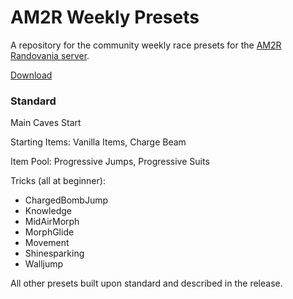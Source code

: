 # AM2R Weekly Presets

A repository for the community weekly race presets for the [AM2R Randovania server](discord.gg/TkRYXfewTA).

[Download](https://github.com/JeffGainsNGames/am2r_weekly/releases/latest)

### Standard

Main Caves Start

Starting Items: Vanilla Items, Charge Beam

Item Pool: Progressive Jumps, Progressive Suits

Tricks (all at beginner): 
- ChargedBombJump
- Knowledge
- MidAirMorph
- MorphGlide
- Movement
- Shinesparking
- Walljump

All other presets built upon standard and described in the release.

